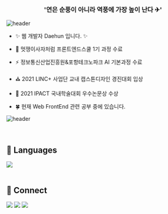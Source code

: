 ### <div align="center">'연은 순풍이 아니라 역풍에 가장 높이 난다 ✈'</div>  

![header](https://capsule-render.vercel.app/api?type=rect&color=gradient&height=1)

- ✨ 웹 개발자 Daehun 입니다. ✨  
  
- 🌱 멋쟁이사자처럼 프론트엔드스쿨 1기 과정 수료  

- ⚡ 정보통신산업진흥원&포항테크노파크 AI 기본과정 수료
  
- ⛪ 2021 LINC+ 사업단 교내 캡스톤디자인 경진대회 입상  
  
- 📝 2021 IPACT 국내학술대회 우수논문상 수상  
  
- 🍀 현재 Web FrontEnd 관련 공부 중에 있습니다.  

![header](https://capsule-render.vercel.app/api?type=rect&color=gradient&height=1)

<br>  



## 🔸 Languages
 <div align="left"><img src="https://github-readme-stats.vercel.app/api/top-langs/?username=BigHuni&layout=compact&title_color=ffc857&icon_color=8ac926&text_color=daf7dc&bg_color=151515" align="center" /></div>  

<br>  

## 🔸 Connect
<a href="https://velog.io/@big_huni"><img src="https://img.shields.io/badge/Tech%20Blog-11B48A?style=flat-square&logo=Vimeo&logoColor=white&link=https://velog.io/@big_huni"/></a>
<a href="https://www.instagram.com/big_huni/"><img src="https://img.shields.io/badge/Instagram-E4405F?style=flat-square&logo=Instagram&logoColor=white&link=https://www.instagram.com/big_huni/"/></a>
<a href="mailto:hdh8659@gmail.com"><img src="https://img.shields.io/badge/Gmail-d14836?style=flat-square&logo=Gmail&logoColor=white&link=hdh8659@gmail.com"/></a>
